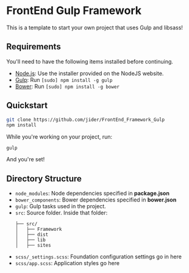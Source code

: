# FrontEnd Gulp Framework

This is a template to start your own project that uses Gulp and libsass!

## Requirements

You'll need to have the following items installed before continuing.

  * [Node.js](http://nodejs.org): Use the installer provided on the NodeJS website.
  * [Gulp](http://gulpjs.com/): Run `[sudo] npm install -g gulp`
  * [Bower](http://bower.io): Run `[sudo] npm install -g bower`

## Quickstart

```bash
git clone https://github.com/jider/FrontEnd_Framework_Gulp
npm install
```

While you're working on your project, run:

`gulp`

And you're set!

## Directory Structure

  * `node_modules`: Node dependencies specified in **package.json**
  * `bower_components`: Bower dependencies specified in **bower.json**
  * `gulp`: Gulp tasks used in the project.
  * `src`: Source folder. Inside that folder:
    ```
    ├── src/
    │   ├── Framework
    │   ├── dist
    │   ├── lib
    │   ├── sites
    ```
  * `scss/_settings.scss`: Foundation configuration settings go in here
  * `scss/app.scss`: Application styles go here
